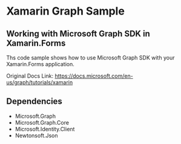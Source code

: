 # Xamarin Graph Sample
## Working with Microsoft Graph SDK in Xamarin.Forms

Ths code sample shows how to use Microsoft Graph SDK with your Xamarin.Forms application.

Original Docs Link: https://docs.microsoft.com/en-us/graph/tutorials/xamarin

## Dependencies
- Microsoft.Graph
- Microsoft.Graph.Core
- Microsoft.Identity.Client
- Newtonsoft.Json
